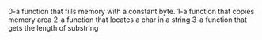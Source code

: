 0-a function that fills memory with a constant byte.
1-a function that copies memory area
2-a function that locates a char in a string
3-a function that gets the length of substring

